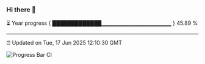 ### Hi there 👋

⏳ Year progress { █████████████▁▁▁▁▁▁▁▁▁▁▁▁▁▁▁▁▁ } 45.89 %

---

⏰ Updated on Tue, 17 Jun 2025 12:10:30 GMT

![Progress Bar CI](https://github.com/liununu/liununu/workflows/Progress%20Bar%20CI/badge.svg)
